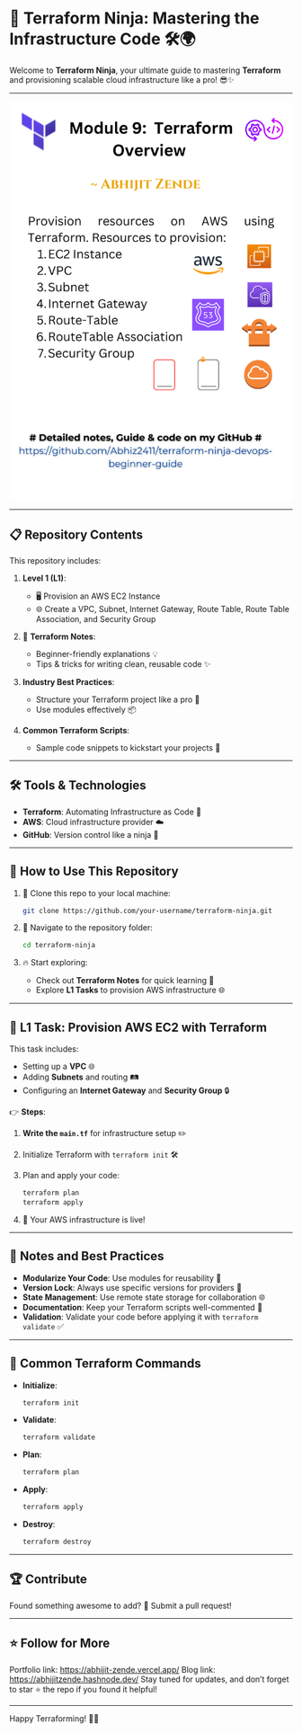 
# 🚀 Terraform Ninja: Mastering the Infrastructure Code 🛠️🌍

Welcome to **Terraform Ninja**, your ultimate guide to mastering **Terraform** and provisioning scalable cloud infrastructure like a pro! 😎✨

---

![Terraform Ninja repo preview image](Assets/preview_image.png)

---

## 📋 Repository Contents  
This repository includes:

1. **Level 1 (L1)**:  
   - 🖥️ Provision an AWS EC2 Instance  
   - 🌐 Create a VPC, Subnet, Internet Gateway, Route Table, Route Table Association, and Security Group  

2. 📝 **Terraform Notes**:  
   - Beginner-friendly explanations 💡  
   - Tips & tricks for writing clean, reusable code ✨  

3. **Industry Best Practices**:  
   - Structure your Terraform project like a pro 🔧  
   - Use modules effectively 📦  

4. **Common Terraform Scripts**:  
   - Sample code snippets to kickstart your projects 🚀  

---

## 🛠️ Tools & Technologies  
- **Terraform**: Automating Infrastructure as Code 📜  
- **AWS**: Cloud infrastructure provider ☁️  
- **GitHub**: Version control like a ninja 🥷  

---

## 🚀 How to Use This Repository  
1. 🏁 Clone this repo to your local machine:  
   ```bash
   git clone https://github.com/your-username/terraform-ninja.git
   ```  

2. 📂 Navigate to the repository folder:  
   ```bash
   cd terraform-ninja
   ```  

3. 🔥 Start exploring:  
   - Check out **Terraform Notes** for quick learning 📝  
   - Explore **L1 Tasks** to provision AWS infrastructure 🌐  

---

## 📝 L1 Task: Provision AWS EC2 with Terraform  
This task includes:  
- Setting up a **VPC** 🌐  
- Adding **Subnets** and routing 🛤️  
- Configuring an **Internet Gateway** and **Security Group** 🔒  

👉 **Steps**:  
1. **Write the `main.tf`** for infrastructure setup ✏️  
2. Initialize Terraform with `terraform init` 🛠️  
3. Plan and apply your code:  
   ```bash
   terraform plan  
   terraform apply  
   ```  

4. 🎉 Your AWS infrastructure is live!  

---

## 📝 Notes and Best Practices  

- **Modularize Your Code**: Use modules for reusability 🧩  
- **Version Lock**: Always use specific versions for providers 📌  
- **State Management**: Use remote state storage for collaboration 🌐  
- **Documentation**: Keep your Terraform scripts well-commented 📝  
- **Validation**: Validate your code before applying it with `terraform validate` ✅  

---

## 📜 Common Terraform Commands  
- **Initialize**:  
  ```bash
  terraform init  
  ```  
- **Validate**:  
  ```bash
  terraform validate  
  ```  
- **Plan**:  
  ```bash
  terraform plan  
  ```  
- **Apply**:  
  ```bash
  terraform apply  
  ```  
- **Destroy**:  
  ```bash
  terraform destroy  
  ```  

---

## 🏆 Contribute  
Found something awesome to add? 🧐 Submit a pull request!  

---

## ⭐ Follow for More  
Portfolio link: https://abhijit-zende.vercel.app/
Blog link: https://abhijitzende.hashnode.dev/
Stay tuned for updates, and don’t forget to star ⭐ the repo if you found it helpful!  

---

Happy Terraforming! 🚀✨  
